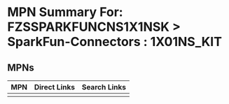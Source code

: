 



# MPN Summary For: FZSSPARKFUNCNS1X1NSK > SparkFun-Connectors : 1X01NS_KIT

## MPNs
  

|MPN|Direct Links|Search Links|
| :--- | :--- | :--- |
||||

